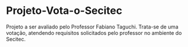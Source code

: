 # Projeto-Vota-o-Secitec
Projeto a ser avaliado pelo Professor Fabiano Taguchi. Trata-se de uma votação, atendendo requisitos solicitados pelo professor no ambiente do Secitec.
